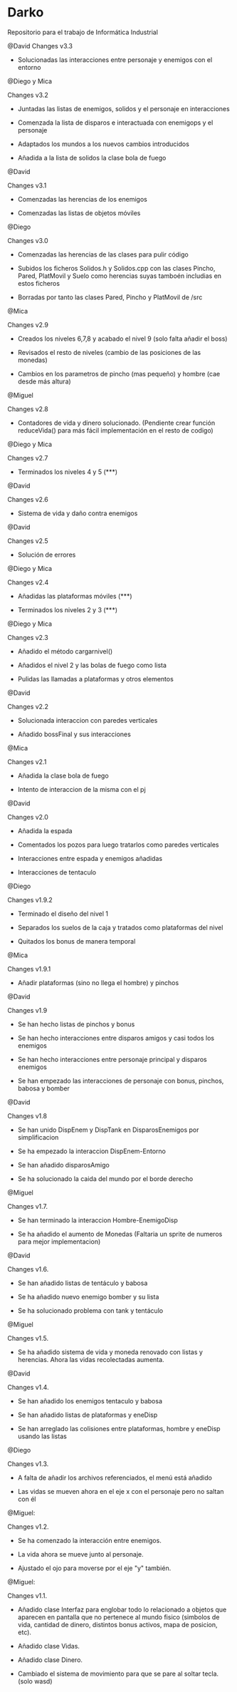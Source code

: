 # Darko
Repositorio para el trabajo de Informática Industrial

@David
Changes v3.3

- Solucionadas las interacciones entre personaje y enemigos con el entorno

@Diego y Mica

Changes v3.2

- Juntadas las listas de enemigos, solidos y el personaje en interacciones

- Comenzada la lista de disparos e interactuada con enemigops y el personaje

- Adaptados los mundos a los nuevos cambios introducidos

- Añadida a la lista de solidos la clase bola de fuego

@David

Changes v3.1

- Comenzadas las herencias de los enemigos

- Comenzadas las listas de objetos móviles

@Diego

Changes v3.0

- Comenzadas las herencias de las clases para pulir código

- Subidos los ficheros Solidos.h y Solidos.cpp con las clases Pincho, Pared, PlatMovil y Suelo como herencias suyas tamboén includias en estos ficheros

- Borradas por tanto las clases Pared, Pincho y PlatMovil de /src 

@Mica 

Changes v2.9

- Creados los niveles 6,7,8 y acabado el nivel 9 (solo falta añadir el boss)

- Revisados el resto de niveles (cambio de las posiciones de las monedas)

- Cambios en los parametros de pincho (mas pequeño) y hombre (cae desde más altura)

@Miguel

Changes v2.8

- Contadores de vida y dinero solucionado. (Pendiente crear función reduceVida() para más fácil implementación en el resto de codigo)

@Diego y Mica

Changes v2.7

- Terminados los niveles 4 y 5 (***)

@David

Changes v2.6

- Sistema de vida y daño contra enemigos 

@David

Changes v2.5

- Solución de errores

@Diego y Mica

Changes v2.4

- Añadidas las plataformas móviles (***)

- Terminados los niveles 2 y 3 (***)

@Diego y Mica

Changes v2.3

- Añadido el método cargarnivel()

- Añadidos el nivel 2 y las bolas de fuego como lista

- Pulidas las llamadas a plataformas y otros elementos

@David

Changes v2.2

- Solucionada interaccion con paredes verticales

- Añadido bossFinal y sus interacciones

@Mica

Changes v2.1

- Añadida la clase bola de fuego

- Intento de interaccion de la misma con el pj

@David

Changes v2.0

- Añadida la espada

- Comentados los pozos para luego tratarlos como paredes verticales

- Interacciones entre espada y enemigos añadidas

- Interacciones de tentaculo

@Diego

Changes v1.9.2

- Terminado el diseño del nivel 1

- Separados los suelos de la caja y tratados como plataformas del nivel

- Quitados los bonus de manera temporal

@Mica

Changes v1.9.1 

- Añadir plataformas (sino no llega el hombre) y pinchos

@David

Changes v1.9

- Se han hecho listas de pinchos y bonus

- Se han hecho interacciones entre disparos amigos y casi todos los enemigos

- Se han hecho interacciones entre personaje principal y disparos enemigos

- Se han empezado las interacciones de personaje con bonus, pinchos, babosa y bomber

@David

Changes v1.8

- Se han unido DispEnem y DispTank en DisparosEnemigos por simplificacion

- Se ha empezado la interaccion DispEnem-Entorno

- Se han añadido disparosAmigo

- Se ha solucionado la caida del mundo por el borde derecho

@Miguel

Changes v1.7.

- Se han terminado la interaccion Hombre-EnemigoDisp

- Se ha añadido el aumento de Monedas (Faltaria un sprite de numeros para mejor implementacion)

@David

Changes v1.6.

- Se han añadido listas de tentáculo y babosa

- Se ha añadido nuevo enemigo bomber y su lista

- Se ha solucionado problema con tank y tentáculo

@Miguel

Changes v1.5.

- Se ha añadido sistema de vida y moneda renovado con listas y herencias. Ahora las vidas recolectadas aumenta.

@David

Changes v1.4.

- Se han añadido los enemigos tentaculo y babosa

- Se han añadido listas de plataformas y eneDisp

- Se han arreglado las colisiones entre plataformas, hombre y eneDisp usando las listas

@Diego

Changes v1.3.

- A falta de añadir los archivos referenciados, el menú está añadido

- Las vidas se mueven ahora en el eje x con el personaje pero no saltan con él

@Miguel:

Changes v1.2.

- Se ha comenzado la interacción entre enemigos.

- La vida ahora se mueve junto al personaje.

- Ajustado el ojo para moverse por el eje "y" también.

@Miguel:

Changes v1.1.

- Añadido clase Interfaz para englobar todo lo relacionado a objetos que aparecen en pantalla que no pertenece al mundo fisico (simbolos de vida, cantidad de dinero, distintos bonus activos, mapa de posicion, etc).

- Añadido clase Vidas.

- Añadido clase Dinero.

- Cambiado el sistema de movimiento para que se pare al soltar tecla. (solo wasd)


